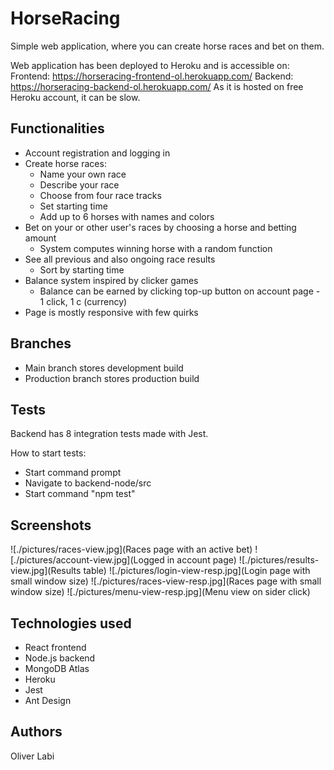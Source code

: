 # HorseRacing

Simple web application, where you can create horse races and bet on them.

Web application has been deployed to Heroku and is accessible on:
Frontend: https://horseracing-frontend-ol.herokuapp.com/
Backend: https://horseracing-backend-ol.herokuapp.com/
As it is hosted on free Heroku account, it can be slow.

## Functionalities

* Account registration and logging in
* Create horse races:
    * Name your own race
    * Describe your race
    * Choose from four race tracks
    * Set starting time
    * Add up to 6 horses with names and colors
* Bet on your or other user's races by choosing a horse and betting amount
    * System computes winning horse with a random function
* See all previous and also ongoing race results
    * Sort by starting time
* Balance system inspired by clicker games
    * Balance can be earned by clicking top-up button on account page - 1 click, 1 c (currency)
* Page is mostly responsive with few quirks

## Branches

* Main branch stores development build
* Production branch stores production build

## Tests

Backend has 8 integration tests made with Jest.

How to start tests:
* Start command prompt
* Navigate to backend-node/src
* Start command "npm test"

## Screenshots

![./pictures/races-view.jpg](Races page with an active bet)
![./pictures/account-view.jpg](Logged in account page)
![./pictures/results-view.jpg](Results table)
![./pictures/login-view-resp.jpg](Login page with small window size)
![./pictures/races-view-resp.jpg](Races page with small window size)
![./pictures/menu-view-resp.jpg](Menu view on sider click)

## Technologies used

* React frontend
* Node.js backend
* MongoDB Atlas
* Heroku
* Jest
* Ant Design

## Authors

Oliver Labi